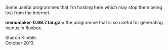 Some useful programmes that I'm hosting here which may stop them being lost from the internet.

**menumaker-0.99.7.tar.gz** = the programme that is so useful for generating menus in fluxbox.

Sharon Kimble.<br />
October 2013.
